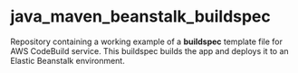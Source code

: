 # java_maven_beanstalk_buildspec

Repository containing a working example of a **buildspec** template file for AWS CodeBuild service. This buildspec builds the app and deploys it to an Elastic Beanstalk environment.
